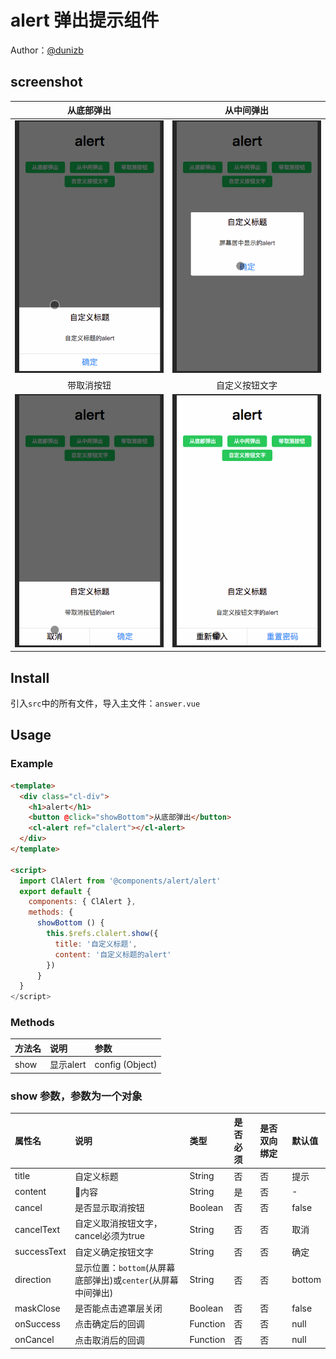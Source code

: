 # alert 弹出提示组件

Author：[@dunizb](https://github.com/dunizb)

## screenshot
| 从底部弹出 | 从中间弹出  |
|:-------:|:------:|
|![screenshot_0.gif](screenshot_0.gif)|![screenshot_1.gif](screenshot_1.gif)|
| 带取消按钮 | 自定义按钮文字  |
|![screenshot_2.gif](screenshot_2.gif)|![screenshot_3.gif](screenshot_3.gif)|


## Install
引入`src`中的所有文件，导入主文件：`answer.vue`

## Usage

### Example
```html
<template>
  <div class="cl-div">
    <h1>alert</h1>
    <button @click="showBottom">从底部弹出</button>
    <cl-alert ref="clalert"></cl-alert>
  </div>
</template>

<script>
  import ClAlert from '@components/alert/alert'
  export default {
    components: { ClAlert },
    methods: {
      showBottom () {
        this.$refs.clalert.show({
          title: '自定义标题',
          content: '自定义标题的alert'
        })
      }
  }
</script>
```

### Methods
|方法名  |说明        |参数         |
|:------|:----------|:------------|
|show   |显示alert  |config (Object) |

### show 参数，参数为一个对象
|属性名    |说明         |类型      |是否必须|是否双向绑定|默认值|
|:--------|:-----------|:--------|:------|:-------|:-----|
|title    |自定义标题    |String   |否     |否      | 提示  |
|content  |内容         |String   |是     |否      | -  |
|cancel   |是否显示取消按钮 |Boolean  |否     |否  | false |
|cancelText |自定义取消按钮文字，cancel必须为true|String|否 |否|取消|
|successText |自定义确定按钮文字|String|否 |否|确定|
|direction |显示位置：`bottom`(从屏幕底部弹出)或`center`(从屏幕中间弹出)|String|否 |否|bottom|
|maskClose |是否能点击遮罩层关闭|Boolean|否 |否|false|
|onSuccess |点击确定后的回调|Function|否 |否|null|
|onCancel |点击取消后的回调|Function|否 |否|null|
